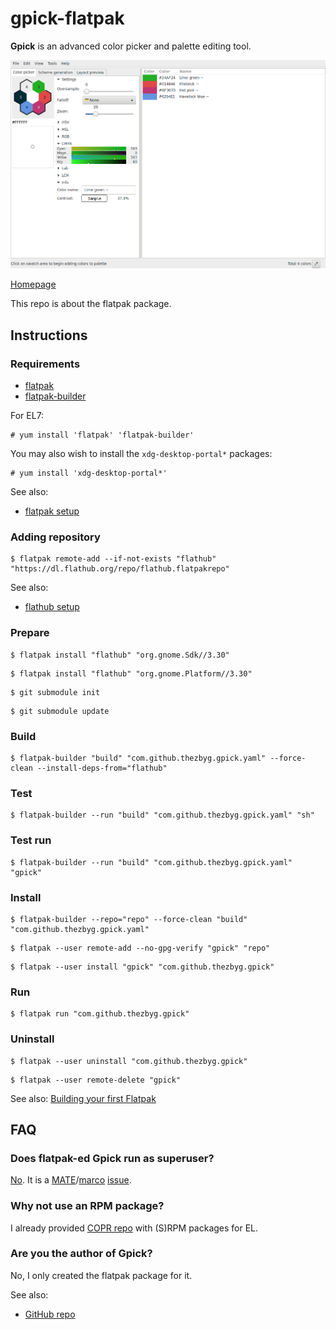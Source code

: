 # gpick-flatpak

**Gpick** is an advanced color picker and palette editing tool.

![gpick-flatpak screenshot](gpick-flatpak.png)

[Homepage](http://www.gpick.org)

This repo is about the flatpak package.

## Instructions

### Requirements

* [flatpak](https://github.com/flatpak/flatpak)
* [flatpak-builder](https://github.com/flatpak/flatpak-builder)

For EL7:

```
# yum install 'flatpak' 'flatpak-builder'
```

You may also wish to install the `xdg-desktop-portal*` packages:

```
# yum install 'xdg-desktop-portal*'
```

See also:

* [flatpak setup](https://flatpak.org/setup)

### Adding repository

```
$ flatpak remote-add --if-not-exists "flathub" "https://dl.flathub.org/repo/flathub.flatpakrepo"
```

See also:

* [flathub setup](http://docs.flatpak.org/en/latest/using-flatpak.html#add-a-remote)

### Prepare

```
$ flatpak install "flathub" "org.gnome.Sdk//3.30"
```

```
$ flatpak install "flathub" "org.gnome.Platform//3.30"
```

```
$ git submodule init
```

```
$ git submodule update
```

### Build

```
$ flatpak-builder "build" "com.github.thezbyg.gpick.yaml" --force-clean --install-deps-from="flathub"
```

### Test

```
$ flatpak-builder --run "build" "com.github.thezbyg.gpick.yaml" "sh"
```

### Test run

```
$ flatpak-builder --run "build" "com.github.thezbyg.gpick.yaml" "gpick"
```

### Install

```
$ flatpak-builder --repo="repo" --force-clean "build" "com.github.thezbyg.gpick.yaml"
```

```
$ flatpak --user remote-add --no-gpg-verify "gpick" "repo"
```

```
$ flatpak --user install "gpick" "com.github.thezbyg.gpick"
```

### Run

```
$ flatpak run "com.github.thezbyg.gpick"
```

### Uninstall

```
$ flatpak --user uninstall "com.github.thezbyg.gpick"
```

```
$ flatpak --user remote-delete "gpick"
```

See also: [Building your first Flatpak](http://docs.flatpak.org/en/latest/first-build.html)

## FAQ

### Does flatpak-ed Gpick run as superuser?

[No](https://github.com/flatpak/flatpak/issues/1557). It is a [MATE](https://github.com/mate-desktop)/[marco](https://github.com/mate-desktop/marco) [issue](https://github.com/mate-desktop/marco/issues/301).

### Why not use an RPM package?

I already provided [COPR repo](https://copr.fedorainfracloud.org/coprs/scx/gpick) with (S)RPM packages for EL.

### Are you the author of Gpick?

No, I only created the flatpak package for it.

See also:

* [GitHub repo](https://github.com/thezbyg/gpick)

